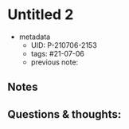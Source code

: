 # Untitled 2

- metadata
	- UID: P-210706-2153
	- tags: #21-07-06
	- previous note: 

## Notes

## Questions & thoughts:

